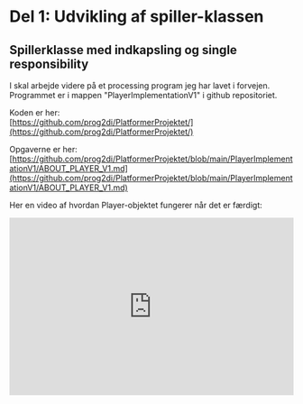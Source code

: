# Del 1: Udvikling af spiller-klassen
## Spillerklasse med indkapsling og single responsibility

I skal arbejde videre på et processing program jeg har lavet i forvejen.   
Programmet er i mappen "PlayerImplementationV1" i github repositoriet.   

Koden er her:   
[https://github.com/prog2di/PlatformerProjektet/](https://github.com/prog2di/PlatformerProjektet/)

Opgaverne er her:    
[https://github.com/prog2di/PlatformerProjektet/blob/main/PlayerImplementationV1/ABOUT_PLAYER_V1.md](https://github.com/prog2di/PlatformerProjektet/blob/main/PlayerImplementationV1/ABOUT_PLAYER_V1.md)

Her en video af hvordan Player-objektet fungerer når det er færdigt:

<iframe width="100%" height="315" src="https://www.youtube.com/embed/0ShSfmmniFw?si=az1tKc2u8dzkwB_2" title="YouTube video player" frameborder="0" allow="accelerometer; autoplay; clipboard-write; encrypted-media; gyroscope; picture-in-picture; web-share" referrerpolicy="strict-origin-when-cross-origin" allowfullscreen></iframe>